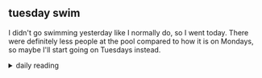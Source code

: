 ## tuesday swim

I didn't go swimming yesterday like I normally do, so I went today. There were definitely less people at the pool compared to how it is on Mondays, so maybe I'll start going on Tuesdays instead.

<details markdown="1">
<summary>daily reading</summary>

| {{ page.date | date: "%B %-d, %Y" }} |
| :-------------: |
| [1 Chron. 21; 1 Pet. 2; Jonah 4; Luke 9]({% link _Bible/Bible-year-1.md %}) |
| [WCF Chapter 2]({% link _wcf/wcf-month-1.md %}) |
| [The Chalcedonian Definition](https://thewestminsterstandard.org/the-chalcedonian-creed/) |

</details>